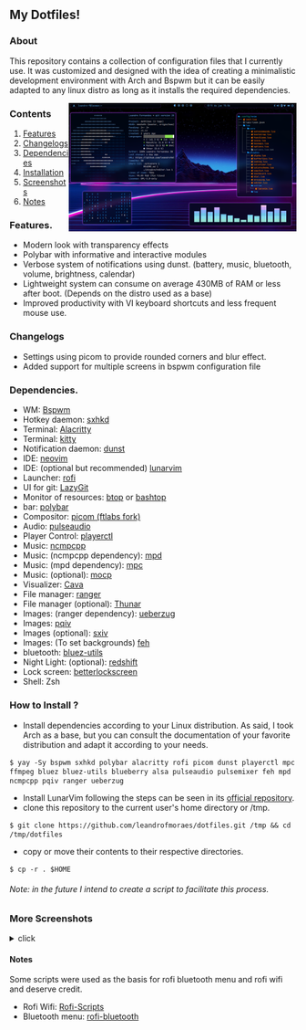## My Dotfiles!

### About
<p>This repository contains a collection of configuration files that I currently use.
It was customized and designed with the idea of creating a minimalistic development environment with Arch and Bspwm but it can be easily adapted to any linux distro as long as it installs the required dependencies.</p>

<p align="center">
<img src="https://github.com/leandrofmoraes/dotfiles/blob/master/Imagens/screenshots/Screenshot_15.png" align="right" width="400px">
</p>

### Contents
1. <a href="https://github.com/leandrofmoraes/dotfiles#features" target="_blank">Features</a>
2. <a href="https://github.com/leandrofmoraes/dotfiles#changelogs" target="_blank">Changelogs</a>
3. <a href="https://github.com/leandrofmoraes/dotfiles#dependencies" target="_blank">Dependencies</a>
4. <a href="https://github.com/leandrofmoraes/dotfiles#how-to-install-" target="_blank">Installation</a>
5. <a href="https://github.com/leandrofmoraes/dotfiles#more-screenshots" target="_blank">Screenshots</a>
6. <a href="https://github.com/leandrofmoraes/dotfiles#notes" target="_blank">Notes</a>
</p>

### Features.
- Modern look with transparency effects
- Polybar with informative and interactive modules
- Verbose system of notifications using dunst. (battery, music, bluetooth, volume, brightness, calendar)
- Lightweight system can consume on average 430MB of RAM or less after boot. (Depends on the distro used as a base)
- Improved productivity with VI keyboard shortcuts and less frequent mouse use.

### Changelogs
- Settings using picom to provide rounded corners and blur effect.
- Added support for multiple screens in bspwm configuration file
#####

### Dependencies.
- WM: [Bspwm](https://github.com/baskerville/bspwm.git)
- Hotkey daemon: [sxhkd](https://github.com/baskerville/sxhkd)
- Terminal: [Alacritty](https://github.com/alacritty/alacritty)
- Terminal: [kitty](https://github.com/kovidgoyal/kitty.git)
- Notification daemon: [dunst](https://github.com/dunst-project/dunst)
- IDE: [neovim](https://github.com/neovim/neovim)
- IDE: (optional but recommended) [lunarvim](https://github.com/LunarVim/LunarVim)
- Launcher:	[rofi](https://github.com/davatorium/rofi.git)
- UI for git: [LazyGit](https://github.com/jesseduffield/lazygit)
- Monitor of resources: [btop](https://github.com/aristocratos/btop) or [bashtop](https://github.com/aristocratos/bashtop)
- bar: [polybar](https://github.com/polybar/polybar)
- Compositor: [picom (ftlabs fork)](https://github.com/FT-Labs/picom)
- Audio: [pulseaudio](https://gitlab.freedesktop.org/pulseaudio/pulseaudio)
- Player Control: [playerctl](https://github.com/altdesktop/playerctl)
- Music: [ncmpcpp](https://github.com/ncmpcpp/ncmpcpp.git)
- Music: (ncmpcpp dependency): [mpd](https://github.com/MusicPlayerDaemon/MPD)
- Music: (mpd dependency): [mpc](https://github.com/MusicPlayerDaemon/mpc)
- Music: (optional): [mocp](https://github.com/jonsafari/mocp)
- Visualizer: [Cava](https://github.com/karlstav/cava.git)
- File manager: [ranger](https://github.com/ranger/ranger)
- File manager (optional): [Thunar](https://wiki.archlinux.org/title/thunar)
- Images: (ranger dependency): [ueberzug](https://github.com/seebye/ueberzug)
- Images: [pqiv](https://github.com/seebye/ueberzug)
- Images (optional): [sxiv](https://github.com/muennich/sxiv)
- Images: (To set backgrounds) [feh](https://github.com/derf/feh)
- bluetooth: [bluez-utils](https://archlinux.org/packages/extra/x86_64/bluez-utils)
- Night Light: (optional): [redshift](https://github.com/jonls/redshift)
- Lock screen: [betterlockscreen](https://github.com/betterlockscreen/betterlockscreen)
- Shell: Zsh

### How to Install ?
- Install dependencies according to your Linux distribution. As said, I took Arch as a base, but you can consult the documentation of your favorite distribution and adapt it according to your needs.

```
$ yay -Sy bspwm sxhkd polybar alacritty rofi picom dunst playerctl mpc ffmpeg bluez bluez-utils blueberry alsa pulseaudio pulsemixer feh mpd ncmpcpp pqiv ranger ueberzug
```
- Install LunarVim following the steps can be seen in its <a href=https://github.com/LunarVim/LunarVim target="_blank">official repository</a>.
- clone this repository to the current user's home directory or /tmp.
```
$ git clone https://github.com/leandrofmoraes/dotfiles.git /tmp && cd /tmp/dotfiles
```
- copy or move their contents to their respective directories.
```
$ cp -r . $HOME
```
###### Note: in the future I intend to create a script to facilitate this process.

### More Screenshots
<details>
<summary>click</summary>

| Btop, Calendar Notification, Rofi Search Menu and Ranger File Manager |
|-|
|![img](https://github.com/leandrofmoraes/dotfiles/blob/master/Imagens/screenshots/Screenshot_14b.png)|

| NCMPCPP, Termux and music notification |
|-|
|![img](https://github.com/leandrofmoraes/dotfiles/blob/master/Imagens/screenshots/Screenshot_11b.png)|

| NeoVim, Tmux and cava | btop, Neovi and Ranger |
|-|-|
|![img](https://github.com/leandrofmoraes/dotfiles/blob/master/Imagens/screenshots/Screenshot_12b.png)|![img](https://github.com/leandrofmoraes/dotfiles/blob/master/Imagens/screenshots/Screenshot_10.png)|

| Polybar with rounded corners and LunarVim with Lunar color scheme | Visual Studio Code with Winter is Coming theme |
|-|-|
|![img](https://github.com/leandrofmoraes/dotfiles/blob/master/Imagens/screenshots/Screenshot_08b.png)|![img](https://github.com/leandrofmoraes/dotfiles/blob/master/Imagens/screenshots/Screenshot_09.png)|

</details>

#### Notes
Some scripts were used as the basis for rofi bluetooth menu and rofi wifi and deserve credit.
- Rofi Wifi: [Rofi-Scripts](https://github.com/niraj998/Rofi-Scripts/tree/main/rofi/wifi)
- Bluetooth menu: [rofi-bluetooth](https://github.com/nickclyde/rofi-bluetooth)
